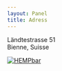 ```yaml
---
layout: Panel
title: Adress
---
```

Ländtestrasse 51  
Bienne, Suisse

[![HEMPbar](https://maps.googleapis.com/maps/api/staticmap?center=Ländtestrasse+51+Biel,+Switzerland&zoom=16&scale=1&size=300x300&maptype=roadmap&format=png&visual_refresh=true&markers=size:mid%7Ccolor:0xff0000%7Clabel:%7CLändtestrasse+51+Biel,+Switzerland&key=AIzaSyAf4CbR0ZQeYgitnb1eO0pHAjaMWMNxEBI)](https://www.google.com/maps/place/Ländtestrasse+51+Biel,+Switzerland/)
